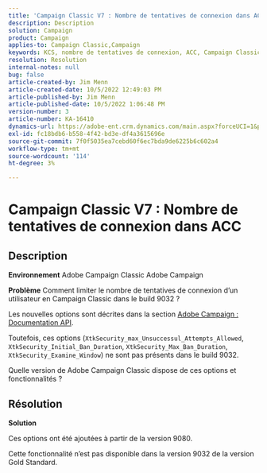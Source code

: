 ```yaml
---
title: 'Campaign Classic V7 : Nombre de tentatives de connexion dans ACC'
description: Description
solution: Campaign
product: Campaign
applies-to: Campaign Classic,Campaign
keywords: KCS, nombre de tentatives de connexion, ACC, Campaign Classic V7, FAQ, Adobe Campaign Classic, Adobe Campaign
resolution: Resolution
internal-notes: null
bug: false
article-created-by: Jim Menn
article-created-date: 10/5/2022 12:49:03 PM
article-published-by: Jim Menn
article-published-date: 10/5/2022 1:06:48 PM
version-number: 3
article-number: KA-16410
dynamics-url: https://adobe-ent.crm.dynamics.com/main.aspx?forceUCI=1&pagetype=entityrecord&etn=knowledgearticle&id=ee011d13-ac44-ed11-bba1-000d3a3064b8
exl-id: fc18bdb6-b558-4f42-bd3e-df4a3615696e
source-git-commit: 7f0f5035ea7cebd60f6ec7bda9de6225b6c602a4
workflow-type: tm+mt
source-wordcount: '114'
ht-degree: 3%

---
```


# Campaign Classic V7 : Nombre de tentatives de connexion dans ACC

## Description


<b>Environnement</b>
Adobe Campaign Classic Adobe Campaign

<b>Problème</b>
Comment limiter le nombre de tentatives de connexion d’un utilisateur en Campaign Classic dans le build 9032 ?

Les nouvelles options sont décrites dans la section [Adobe Campaign : Documentation API](https://experienceleague.adobe.com/developer/campaign-api/api/sm-session-Logon.html).

Toutefois, ces options (`XtkSecurity_max_Unsuccessul_Attempts_Allowed`, `XtkSecurity_Initial_Ban_Duration`, `XtkSecurity_Max_Ban_Duration`, `XtkSecurity_Examine_Window`) ne sont pas présents dans le build 9032.

Quelle version de Adobe Campaign Classic dispose de ces options et fonctionnalités ?


## Résolution


<b>Solution</b>

Ces options ont été ajoutées à partir de la version 9080.

Cette fonctionnalité n’est pas disponible dans la version 9032 de la version Gold Standard.
